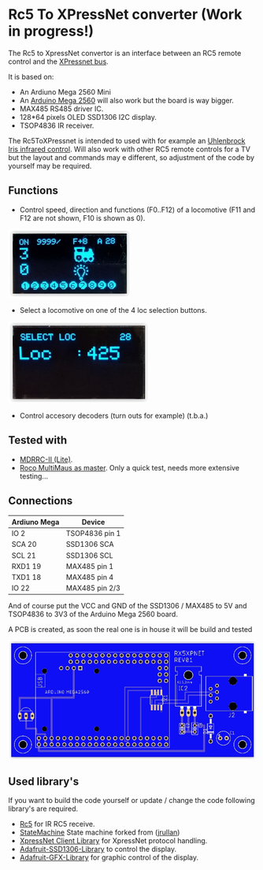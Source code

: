 # Rc5 To XPressNet converter (Work in progress!)

The Rc5 to XpressNet convertor is an interface between an RC5 remote control and the [XPressnet bus](www.lenzusa.com/1newsite1/Manuals/xpressnet.pdf). 

It is based on: 

 * An Ardiuno Mega 2560 Mini
 * An [Arduino Mega 2560](https://store.arduino.cc/arduino-mega-2560-rev3) will also work but the board is way bigger. 
 * MAX485 RS485 driver IC.
 * 128*64 pixels OLED SSD1306 I2C display. 
 * TSOP4836 IR receiver.
 
The Rc5ToXPressnet is intended to used with for example an [Uhlenbrock Iris infrared control](https://www.uhlenbrock.de/de_DE/produkte/digizen/I63D744D-001.htm!ArcEntryInfo=0004.9.I63D744D). Will also work with other RC5 remote controls for a TV but the layout and commands may e different, so adjustment of the code by yourself may be required.
 
## Functions
 * Control speed, direction and functions (F0..F12) of a locomotive (F11 and F12 are not shown, F10 is shown as 0).
 
 ![](https://github.com/MDRRC/Rc5ToXPressnet/blob/master/Doc/loccontrol1.JPG)
 
 * Select a locomotive on one of the 4 loc selection buttons.
 
 ![](https://github.com/MDRRC/Rc5ToXPressnet/blob/master/Doc/select.JPG)
 
 * Control accesory decoders (turn outs for example) (t.b.a.)

## Tested with
 * [MDRRC-II (Lite)](https://robertdotevers.wordpress.com/). 
 * [Roco MultiMaus as master](https://www.roco.cc/en/product/5215-multimaus-0-0-0-0-0-004001-0/products.html). Only a quick test, needs more extensive testing...
 
## Connections

| Ardiuno Mega  | Device         |
| ------------  | -------------- |
| IO 2          | TSOP4836 pin 1 |
| SCA 20        | SSD1306 SCA    |
| SCL 21        | SSD1306 SCL    |
| RXD1 19       | MAX485 pin 1   |
| TXD1 18       | MAX485 pin 4   |
| IO   22       | MAX485 pin 2/3 |

And of course put the VCC and GND of the SSD1306 / MAX485 to 5V and TSOP4836 to 3V3 of the Arduino Mega 2560 board. 

A PCB is created, as soon the real one is in house it will be build and tested

![](https://github.com/MDRRC/Rc5ToXPressnet/blob/master/Doc/pcb.JPG)

## Used library's
If you want to build the code yourself or update / change the code following library's are required.
 * [Rc5](https://github.com/guyc/RC5) for IR RC5 receive.
 * [StateMachine](https://github.com/MDRRC/StateMachine) State machine forked from ([jrullan](https://github.com/jrullan/StateMachine)) 
 * [XpressNet Client Library](http://pgahtow.de/wiki/index.php?title=XpressNet) for XpressNet protocol handling.
 * [Adafruit-SSD1306-Library](https://github.com/adafruit/Adafruit_SSD1306) to control the display.
 * [Adafruit-GFX-Library](https://github.com/adafruit/Adafruit-GFX-Library) for graphic control of the display.


